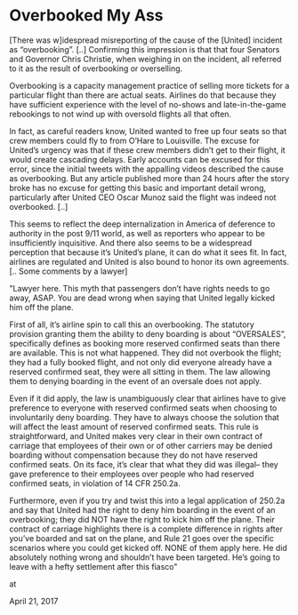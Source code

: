# Overbooked My Ass
[There was w]idespread misreporting of the cause of the [United] incident as “overbooking”. [..] Confirming this impression is that that four Senators and Governor Chris Christie, when weighing in on the incident, all referred to it as the result of overbooking or overselling.

Overbooking is a capacity management practice of selling more tickets for a particular flight than there are actual seats. Airlines do that because they have sufficient experience with the level of no-shows and late-in-the-game rebookings to not wind up with oversold flights all that often.

In fact, as careful readers know, United wanted to free up four seats so that crew members could fly to from O’Hare to Louisville. The excuse for United’s urgency was that if these crew members didn’t get to their flight, it would create cascading delays. Early accounts can be excused for this error, since the initial tweets with the appalling videos described the cause as overbooking. But any article published more than 24 hours after the story broke has no excuse for getting this basic and important detail wrong, particularly after United CEO Oscar Munoz said the flight was indeed not overbooked. [..]

This seems to reflect the deep internalization in America of deference to authority in the post 9/11 world, as well as reporters who appear to be insufficiently inquisitive. And there also seems to be a widespread perception that because it’s United’s plane, it can do what it sees fit. In fact, airlines are regulated and United is also bound to honor its own agreements. [.. Some comments by a lawyer]

"Lawyer here. This myth that passengers don’t have rights needs to go away, ASAP. You are dead wrong when saying that United legally kicked him off the plane.

First of all, it’s airline spin to call this an overbooking. The statutory provision granting them the ability to deny boarding is about “OVERSALES”, specifically defines as booking more reserved confirmed seats than there are available. This is not what happened. They did not overbook the flight; they had a fully booked flight, and not only did everyone already have a reserved confirmed seat, they were all sitting in them. The law allowing them to denying boarding in the event of an oversale does not apply.

Even if it did apply, the law is unambiguously clear that airlines have to give preference to everyone with reserved confirmed seats when choosing to involuntarily deny boarding. They have to always choose the solution that will affect the least amount of reserved confirmed seats. This rule is straightforward, and United makes very clear in their own contract of carriage that employees of their own or of other carriers may be denied boarding without compensation because they do not have reserved confirmed seats. On its face, it’s clear that what they did was illegal– they gave preference to their employees over people who had reserved confirmed seats, in violation of 14 CFR 250.2a.

Furthermore, even if you try and twist this into a legal application of 250.2a and say that United had the right to deny him boarding in the event of an overbooking; they did NOT have the right to kick him off the plane. Their contract of carriage highlights there is a complete difference in rights after you’ve boarded and sat on the plane, and Rule 21 goes over the specific scenarios where you could get kicked off. NONE of them apply here. He did absolutely nothing wrong and shouldn’t have been targeted. He’s going to leave with a hefty settlement after this fiasco"







at

April 21, 2017















